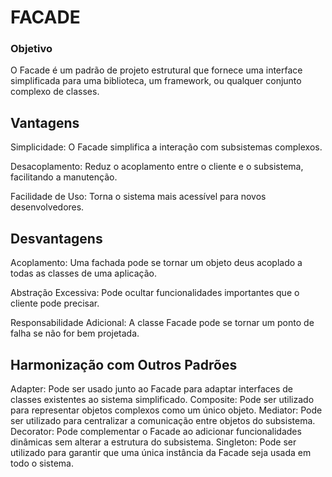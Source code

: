 

# FACADE 


### Objetivo
O Facade é um padrão de projeto estrutural que fornece uma interface simplificada para uma biblioteca, 
um framework, ou qualquer conjunto complexo de classes.

## Vantagens
Simplicidade: O Facade simplifica a interação com subsistemas complexos.

Desacoplamento: Reduz o acoplamento entre o cliente e o subsistema, facilitando a manutenção.

Facilidade de Uso: Torna o sistema mais acessível para novos desenvolvedores.

## Desvantagens 
Acoplamento: Uma fachada pode se tornar um objeto deus acoplado a todas as classes de uma aplicação.

Abstração Excessiva: Pode ocultar funcionalidades importantes que o cliente pode precisar.

Responsabilidade Adicional: A classe Facade pode se tornar um ponto de falha se não for bem projetada.

## Harmonização com Outros Padrões
Adapter: Pode ser usado junto ao Facade para adaptar interfaces de classes existentes ao sistema simplificado.
Composite: Pode ser utilizado para representar objetos complexos como um único objeto.
Mediator: Pode ser utilizado para centralizar a comunicação entre objetos do subsistema.
Decorator: Pode complementar o Facade ao adicionar funcionalidades dinâmicas sem alterar a estrutura do subsistema.
Singleton: Pode ser utilizado para garantir que uma única instância da Facade seja usada em todo o sistema.
